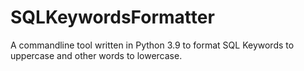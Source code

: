 # SQLKeywordsFormatter
A commandline tool written in Python 3.9 to format SQL Keywords to uppercase and other words to lowercase.
